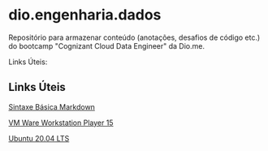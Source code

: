 # dio.engenharia.dados
Repositório para armazenar conteúdo (anotações, desafios de código etc.) do bootcamp "Cognizant Cloud Data Engineer" da Dio.me.

Links Úteis:

## Links Úteis

[Sintaxe Básica Markdown](https://www.markdownguide.org/)

[VM Ware Workstation Player 15](https://www.vmware.com/go/getplayer-win/)

[Ubuntu 20.04 LTS](https://ubuntu.itsbrasil.net/ubuntu-releases/20.04/)



